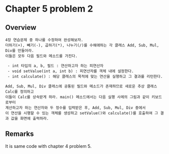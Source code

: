 # Chapter 5 problem 2

## Overview

```$xslt
4장 연습문제 중 하나를 수정하여 완성해보자.
더하기(+), 빼기(-), 곱하기(*), 나누기(/)를 수해애하는 각 클래스 Add, Sub, Mul, Div를 만들어라.
이들은 모두 다음 필드와 메소드를 가진다.

 - int 타입의 a, b, 필드 : 연산하고자 하는 피연산자
 - void setValue(int a, int b) : 피연산자를 객체 내에 설정한다.
 - int calculate() : 해당 클래스의 목적에 맞는 연산을 실행하고 그 결과를 리턴한다.
 
Add, Sub, Mul, Div 클래스에 공통된 필드와 메소드가 존재하므로 새로운 추상 클래스 Calc를 정의하고
이들이 Calc를 상속받게 하라. main() 메소드에서는 다음 실행 사례의 그림과 같이 키보드로부터
계산하고자 하는 연산자와 두 정수를 입력받은 후, Add, Sub, Mul, Div 중에서
이 연산을 시행할 수 있는 객체를 생성하고 setValue()와 calculate()를 호출하여 그 결과 값을 화면에 출력하라.
```

## Remarks

It is same code with chapter 4 problem 5.